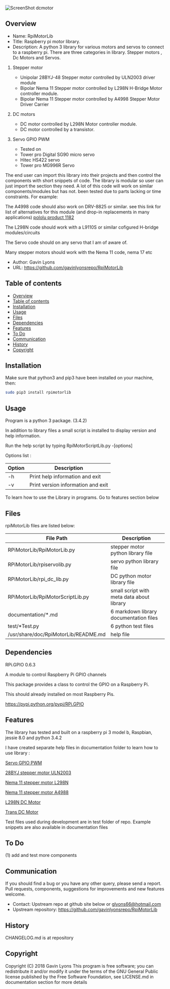 ![ScreenShot dcmotor](https://github.com/gavinlyonsrepo/RpiMotorLib/blob/master/screenshot/RF310T11400.jpg)

Overview
--------------------------------------------
* Name: RpiMotorLib
* Title: Raspberry pi motor library. 
* Description: A python 3 library for various motors and servos 
to connect to a raspberry pi.
There are three categories in library.
Stepper motors , Dc Motors and Servos.

1. Stepper motor
    * Unipolar 28BYJ-48 Stepper motor controlled by ULN2003 driver module
    * Bipolar Nema 11 Stepper motor controlled by L298N H-Bridge Motor controller module.
    * Bipolar Nema 11 Stepper motor controlled by A4998 Stepper Motor Driver Carrier 
    
2. DC motors
    * DC motor controlled by L298N Motor controller module.
    * DC motor controlled by a transistor.

3. Servo GPIO PWM
    * Tested on
    * Tower pro Digital SG90 micro servo 
    * Hitec HS422 servo
    * Tower pro MG996R Servo

The end user can import this library into their projects 
and then control the components with short snippets of code.
The library is modular so user can just import the section they need.
A lot of this code will work on similar components/modules but has not. 
been tested due to parts lacking or time constraints.
For example:

The A4998 code should also work on DRV-8825 or similar. 
see this link for list of alternatives for this module 
(and drop-in replacements in many applications) 
[pololu product 1182](https://www.pololu.com/product/1182)

The L298N code should work with a L9110S or similar cofigured H-bridge modules/circuits

The Servo code should on any servo that I am of aware of.

Many stepper motors should work with the Nema 11 code, nema 17 etc

* Author: Gavin Lyons
* URL: https://github.com/gavinlyonsrepo/RpiMotorLib

Table of contents
---------------------------

  * [Overview](#overview)
  * [Table of contents](#table-of-contents)
  * [Installation](#installation)
  * [Usage](#usage)
  * [Files](#files)
  * [Dependencies](#dependencies)
  * [Features](#features)
  * [To Do](#to-do)
  * [Communication](#communication)
  * [History](#history)
  * [Copyright](#copyright)

Installation
-----------------------------------------------

Make sure that python3 and pip3 have been installed on your machine, then: 

```sh
sudo pip3 install rpimotorlib
```

Usage
-------------------------------------------
Program is a python 3 package. (3.4.2) 

In addition to library files a small script is installed
to display version and help information.

Run the help script by typing 
RpiMotorScriptLib.py -[options]

Options list :

| Option          | Description     |
| --------------- | --------------- |
| -h  | Print help information and exit |
| -v  | Print version information and exit |

To learn how to use the Library in programs.
Go to features section below

Files
-----------------------------------------
rpiMotorLib files are listed below:

| File Path | Description |
| ------ | ------ |
| RPiMotorLib/RpiMotorLib.py |  stepper motor python library file |
| RPiMotorLib/rpiservolib.py | servo python library  file |
| RPiMotorLib/rpi_dc_lib.py  |    DC python motor library  file |
| RPiMotorLib/RpiMotorScriptLib.py | small script with meta data about library |
| documentation/*.md | 6 markdown library documentation files |
| test/*Test.py | 6 python test files |
| /usr/share/doc/RpiMotorLib/README.md | help file |

Dependencies
-----------

RPi.GPIO 0.6.3

A module to control Raspberry Pi GPIO channels

This package provides a class to control the GPIO on a Raspberry Pi.

This should already installed on most Raspberry Pis.

https://pypi.python.org/pypi/RPi.GPIO

Features
----------------------
The library has tested and built on a raspberry pi 3 model b, Raspbian, jessie 8.0 and python 3.4.2

I have created separate help files in documentation folder to learn how to use library :

[Servo GPIO PWM](Documentation/Servo_GPIO.md)

[28BYJ stepper motor ULN2003 ](Documentation/28BYJ.md)

[Nema 11 stepper motor L298N ](Documentation/Nema11L298N.md)

[Nema 11 stepper motor A4988 ](Documentation/Nema11A4988.md)

[L298N DC Motor](Documentation/L298N_DC.md)

[Trans DC Motor](Documentation/Transistor_DC.md)
    
Test files used during development are in test folder of repo.
Example snippets are also available in documentation files


To Do
-----------------------

(1) add and test more components


Communication
-----------------------
If you should find a bug or you have any other query, 
please send a report.
Pull requests, components, suggestions for improvements
and new features welcome.
* Contact: Upstream repo at github site below or glyons66@hotmail.com
* Upstream repository: https://github.com/gavinlyonsrepo/RpiMotorLib


History
------------------
CHANGELOG.md is at repository

Copyright
-------------
Copyright (C) 2018 Gavin Lyons 
This program is free software; you can redistribute it and/or modify
it under the terms of the GNU General Public license published by
the Free Software Foundation, see LICENSE.md in documentation section 
for more details

